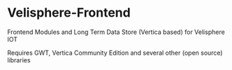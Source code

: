 # Velisphere-Frontend
Frontend Modules and Long Term Data Store (Vertica based) for Velisphere IOT

Requires GWT, Vertica Community Edition and several other (open source) libraries
